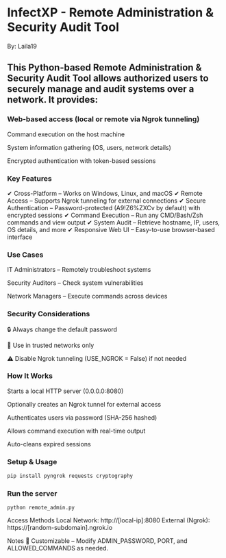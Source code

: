 # InfectXP - Remote Administration & Security Audit Tool

By: Laila19

## This Python-based Remote Administration & Security Audit Tool allows authorized users to securely manage and audit systems over a network. It provides:

### Web-based access (local or remote via Ngrok tunneling)

Command execution on the host machine

System information gathering (OS, users, network details)

Encrypted authentication with token-based sessions

### Key Features

✔ Cross-Platform – Works on Windows, Linux, and macOS
✔ Remote Access – Supports Ngrok tunneling for external connections
✔ Secure Authentication – Password-protected (A9!Z6%ZXCv by default) with encrypted sessions
✔ Command Execution – Run any CMD/Bash/Zsh commands and view output
✔ System Audit – Retrieve hostname, IP, users, OS details, and more
✔ Responsive Web UI – Easy-to-use browser-based interface

### Use Cases

IT Administrators – Remotely troubleshoot systems

Security Auditors – Check system vulnerabilities

Network Managers – Execute commands across devices

### Security Considerations

🔒 Always change the default password

🔐 Use in trusted networks only

⚠ Disable Ngrok tunneling (USE_NGROK = False) if not needed

### How It Works

Starts a local HTTP server (0.0.0.0:8080)

Optionally creates an Ngrok tunnel for external access

Authenticates users via password (SHA-256 hashed)

Allows command execution with real-time output

Auto-cleans expired sessions

### Setup & Usage
```bash
pip install pyngrok requests cryptography
```

### Run the server
```
python remote_admin.py
````
Access Methods
Local Network: http://[local-ip]:8080
External (Ngrok): https://[random-subdomain].ngrok.io

Notes
🔧 Customizable – Modify ADMIN_PASSWORD, PORT, and ALLOWED_COMMANDS as needed.
